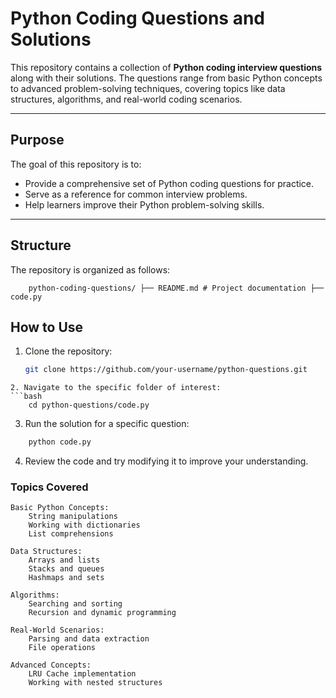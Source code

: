 # Python Coding Questions and Solutions

This repository contains a collection of **Python coding interview questions** along with their solutions. The questions range from basic Python concepts to advanced problem-solving techniques, covering topics like data structures, algorithms, and real-world coding scenarios.

---

## **Purpose**
The goal of this repository is to:
- Provide a comprehensive set of Python coding questions for practice.
- Serve as a reference for common interview problems.
- Help learners improve their Python problem-solving skills.

---

## **Structure**
The repository is organized as follows:

```text
    python-coding-questions/ ├── README.md # Project documentation ├── code.py
```


## **How to Use**
1. Clone the repository:
   ```bash
   git clone https://github.com/your-username/python-questions.git
```
2. Navigate to the specific folder of interest:
```bash 
    cd python-questions/code.py
```

3. Run the solution for a specific question:
```bash 
    python code.py
```
4. Review the code and try modifying it to improve your understanding.


### Topics Covered

    Basic Python Concepts:
        String manipulations
        Working with dictionaries
        List comprehensions

    Data Structures:
        Arrays and lists
        Stacks and queues
        Hashmaps and sets

    Algorithms:
        Searching and sorting
        Recursion and dynamic programming

    Real-World Scenarios:
        Parsing and data extraction
        File operations

    Advanced Concepts:
        LRU Cache implementation
        Working with nested structures
